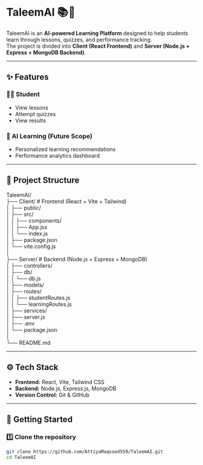 # TaleemAI 📚🤖

TaleemAI is an **AI-powered Learning Platform** designed to help students learn through lessons, quizzes, and performance tracking.  
The project is divided into **Client (React Frontend)** and **Server (Node.js + Express + MongoDB Backend)**.

---

## ✨ Features

### 👨‍🎓 Student
- View lessons  
- Attempt quizzes  
- View results  

### 🔮 AI Learning (Future Scope)
- Personalized learning recommendations  
- Performance analytics dashboard  

---

## 📂 Project Structure
TaleemAI/  
├── Client/ # Frontend (React + Vite + Tailwind)  
│ ├── public/  
│ ├── src/  
│ │ ├── components/  
│ │ ├── App.jsx  
│ │ └── index.js  
│ ├── package.json  
│ └── vite.config.js  
│  
├── Server/ # Backend (Node.js + Express + MongoDB)  
│ ├── controllers/  
│ ├── db/  
│ │ └── db.js  
│ ├── models/  
│ ├── routes/  
│ │ ├── studentRoutes.js  
│ │ └── learningRoutes.js  
│ ├── services/  
│ ├── server.js  
│ ├── .env  
│ └── package.json  
│  
└── README.md  

---

## ⚙️ Tech Stack
- **Frontend:** React, Vite, Tailwind CSS  
- **Backend:** Node.js, Express.js, MongoDB  
- **Version Control:** Git & GitHub  

---

## 🚀 Getting Started

### 1️⃣ Clone the repository
```bash
git clone https://github.com/AttiyaMaqsood559/TaleemAI.git
cd TaleemAI
